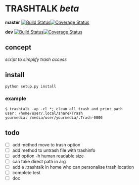# TRASHTALK *beta*

__master__ [![Build Status](https://travis-ci.org/PTank/trashtalk.svg?branch=master)](https://travis-ci.org/PTank/trashtalk)[![Coverage Status](https://coveralls.io/repos/github/PTank/trashtalk/badge.svg?branch=master)](https://coveralls.io/github/PTank/trashtalk?branch=master)

__dev__ [![Build Status](https://travis-ci.org/PTank/trashtalk.svg?branch=dev)](https://travis-ci.org/PTank/trashtalk)[![Coverage Status](https://coveralls.io/repos/github/PTank/trashtalk/badge.svg?branch=dev)](https://coveralls.io/github/PTank/trashtalk?branch=dev)

## concept

*script to simplify trash access*

## install

	python setup.py install

### example

	$ trashtalk -ap -cl *; clean all trash and print path
	user: /home/user/.local/share/Trash
	yourmedia: /media/user/yourmedia/.Trash-0000


## todo

* [ ] add method move to trash option
* [ ] add method to untrash file with trashinfo
* [ ] add option -h human readable size
* [ ] can take direct path in arg
* [ ] add a .trashtalk in home who can personalise trash location
* [ ] complete test
* [ ] doc
